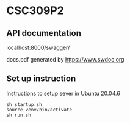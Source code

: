 # CSC309P2

## API documentation
localhost:8000/swagger/

docs.pdf generated by https://www.swdoc.org

## Set up instruction

Instructions to setup sever in Ubuntu 20.04.6

```shell
sh startup.sh
source venv/bin/activate
sh run.sh
```

